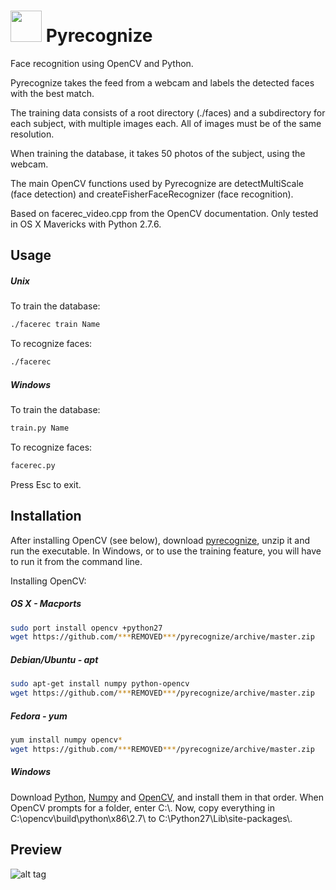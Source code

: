 <img src="https://ee5817f8e2e9a2e34042-3365e7f0719651e5b8d0979bce83c558.ssl.cf5.rackcdn.com/python.png" height="50" />    Pyrecognize 
===========

Face recognition using OpenCV and Python.

Pyrecognize takes the feed from a webcam and labels the detected faces with the best match.

The training data consists of a root directory (./faces) and a subdirectory for each subject, with multiple images each. All of images must be of the same resolution.

When training the database, it takes 50 photos of the subject, using the webcam.

The main OpenCV functions used by Pyrecognize are detectMultiScale (face detection) and createFisherFaceRecognizer (face recognition).

Based on facerec_video.cpp from the OpenCV documentation. Only tested in OS X Mavericks with Python 2.7.6.

Usage
-----

##### Unix
To train the database:
```bash
./facerec train Name
```
To recognize faces:
```bash
./facerec
```
##### Windows
To train the database:
```bash
train.py Name
```
To recognize faces:
```bash
facerec.py
```

Press Esc to exit.

Installation
------------

After installing OpenCV (see below), download [pyrecognize](https://github.com/***REMOVED***/pyrecognize/archive/master.zip), unzip it and run the executable. In Windows, or to use the training feature, you will have to run it from the command line.

Installing OpenCV:

##### OS X - Macports
```bash
sudo port install opencv +python27
wget https://github.com/***REMOVED***/pyrecognize/archive/master.zip
```

##### Debian/Ubuntu - apt
```bash
sudo apt-get install numpy python-opencv
wget https://github.com/***REMOVED***/pyrecognize/archive/master.zip
```

##### Fedora - yum
```bash
yum install numpy opencv*
wget https://github.com/***REMOVED***/pyrecognize/archive/master.zip
```

##### Windows
Download [Python](http://python.org/ftp/python/2.7.3/python-2.7.3.msi), [Numpy](http://sourceforge.net/projects/numpy/files/NumPy/1.6.1/numpy-1.6.1-win32-superpack-python2.7.exe/download)
and [OpenCV](http://sourceforge.net/projects/opencvlibrary/files/opencv-win/2.4.1/OpenCV-2.4.1.exe/download), and install them in that order. When OpenCV prompts for a folder, enter C:\\.
Now, copy everything in C:\opencv\build\python\x86\2.7\ to C:\Python27\Lib\site-packages\\.



Preview
------------

![alt tag](http://i.imgur.com/xNJKID1.png)

